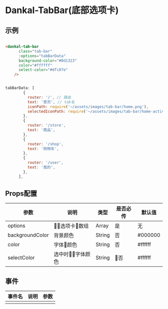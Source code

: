 # Dankal-TabBar(底部选项卡)
## 示例

```html 

<dankal-tab-bar
      class="tab-bar"
      :options="tabBarData"
      background-color="#0d1323"
      color="#ffffff"
      select-color="#dfc07e"
    />

```
``` javascript 

tabBarData: [
        {
          router: '/', // 路由
          text: '首页', // tab名
          iconPath: require('~/assets/images/tab-bar/home.png'),
          selectedIconPath: require('~/assets/images/tab-bar/home-active.png'),
        },
        {
          router: '/store',
          text: '商品',
        },
        {
          router: '/shop',
          text: '购物车',
        },
        {
          router: '/user',
          text: '我的',
        },
      ],
``` 

## Props配置

|  参数 |  说明 |  类型	 |  是否必传	 |  默认值 |
|---|---|---|---|---|
|  options | 选项卡数组  |  Array |  是 |  无 |
|  backgroundColor | 背景颜色  |  String |  否 |  #000000 |
| color|字体颜色 |String | 否| #ffffff
| selectColor| 选中时字体颜色| String|  否 | #ffffff

## 事件

|事件名|说明|参数| 
|---|---|---|
|   |   |   | 

